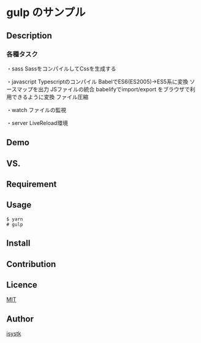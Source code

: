   gulp のサンプル
====

## Description

### 各種タスク

・sass
SassをコンパイルしてCssを生成する

・javascript
Typescriptのコンパイル
BabelでES6(ES2005)→ES5系に変換
ソースマップを出力
JSファイルの統合
babelifyでimport/export をブラウザで利用できるように変換
ファイル圧縮

・watch
ファイルの監視

・server
LiveReload環境


## Demo

## VS. 

## Requirement

## Usage

```
$ yarn
# gulp
```

## Install

## Contribution

## Licence

[MIT](https://github.com/isystk/gulp-sample/LICENCE)

## Author

[isystk](https://github.com/isystk)


